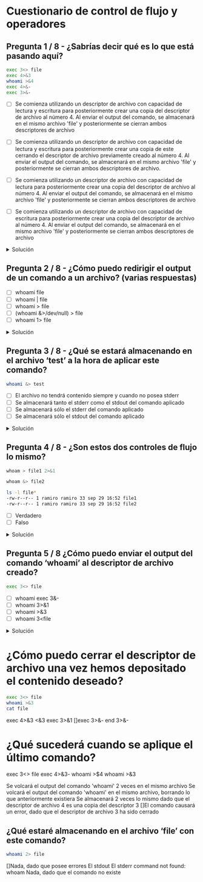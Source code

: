 # Cuestionario de control de flujo y operadores

## Pregunta 1 / 8 - ¿Sabrías decir qué es lo que está pasando aquí?

```bash
exec 3<> file
exec 4>&3
whoami >&4
exec 4>&-
exec 3>&-
```

- [ ] Se comienza utilizando un descriptor de archivo con capacidad de lectura y escritura para posteriormente crear una copia del descriptor de archivo al número 4. Al enviar el output del comando, se almacenará en el mismo archivo 'file' y posteriormente se cierran ambos descriptores de archivo

- [ ] Se comienza utilizando un descriptor de archivo con capacidad de lectura y escritura para posteriormente crear una copia de este cerrando el descriptor de archivo previamente creado al número 4. Al enviar el output del comando, se almacenará en el mismo archivo 'file' y posteriormente se cierran ambos descriptores de archivo.

- [ ] Se comienza utilizando un descriptor de archivo con capacidad de lectura para posteriormente crear una copia del descriptor de archivo al número 4. Al enviar el output del comando, se almacenará en el mismo archivo 'file' y posteriormente se cierran ambos descriptores de archivo

- [ ] Se comienza utilizando un descriptor de archivo con capacidad de escritura para posteriormente crear una copia del descriptor de archivo al número 4. Al enviar el output del comando, se almacenará en el mismo archivo 'file' y posteriormente se cierran ambos descriptores de archivo

<details>
<summary>Solución</summary>
  
- [x] Se comienza utilizando un descriptor de archivo con capacidad de lectura y escritura para posteriormente crear una copia del descriptor de archivo al número 4. Al enviar el output del comando, se almacenará en el mismo archivo 'file' y posteriormente se cierran ambos descriptores de archivo

   >La operación `exec 4>&3` crea un descriptor de archivo `4` el cual actúa como copia del descriptor de archivo `3`. En caso de haber querido cerrar el primer descriptor tras establecer la copia, podríamos haber hecho `exec 4>&3-`.
   
</details>

## Pregunta 2 / 8 - ¿Cómo puedo redirigir el output de un comando a un archivo? **(varias respuestas)**

- [ ] whoami file
- [ ] whoami | file
- [ ] whoami > file
- [ ] (whoami &>/dev/null) > file
- [ ] whoami 1> file

<details>
<summary>Solución</summary>
  
- [x] whoami > file

   >Este comando redirige el standard output (`stdout`) a un archivo.

- [ ] (whoami &>/dev/null) > file

   >Si no hubieran habido unos paréntesis, pese a no ver el output por consola, este habría sido almacenado en el archivo, pero al llevar el paréntesis lo que rediriges al archivo file es el output de ese comando ejecutado a nivel de sistema, que es un vacío, no teniendo por tanto ningún contenido el archivo `file`. Esta respuesta es incorrecta.

- [x] whoami 1> file

   > El valor 1 corresponde al descriptor de archivo por defecto para stdout, por lo tanto estaremos redirigiendo mismamente el output del comando.

</details>

## Pregunta 3 / 8 - ¿Qué se estará almacenando en el archivo ‘test’ a la hora de aplicar este comando?

```bash
whoami &> test
```

- [ ] El archivo no tendrá contenido siempre y cuando no posea stderr
- [ ] Se almacenará tanto el stderr como el stdout del comando aplicado
- [ ] Se almacenará sólo el stderr del comando aplicado
- [ ] Se almacenará sólo el stdout del comando aplicado

<details>
<summary>Solución</summary>
  
- [x] Se almacenará tanto el stderr como el stdout del comando aplicado

   >El control de flujo `&>` sirve para redirigir tanto el stderr como el `stdout` a un archivo. Otra forma de representar este mismo control de flujo sería con `> test 2>&1`

</details>

## Pregunta 4 / 8 - ¿Son estos dos controles de flujo lo mismo?

```bash
whoam > file1 2>&1

whoam &> file2

ls -l file*
-rw-r--r-- 1 ramiro ramiro 33 sep 29 16:52 file1
-rw-r--r-- 1 ramiro ramiro 33 sep 29 16:52 file2
```

- [ ] Verdadero
- [ ] Falso

<details>
<summary>Solución</summary>
  
- [x] Verdadero

   >Recuerda que el uso del operador `&>` sirve para indicar que tanto el `stderr` como el stdout va a ser redirigido a un archivo, igual que la instrucción que está previamente definida.

</details>


## Pregunta 5 / 8 ¿Cómo puedo enviar el output del comando ‘whoami’ al descriptor de archivo creado?

```bash
exec 3<> file
```

- [ ] whoami exec 3&-
- [ ] whoami 3>&1
- [ ] whoami >&3
- [ ] whoami 3<file

<details>
<summary>Solución</summary>
  
- [x] whoami >&3

   >A través de este comando, depositaremos el contenido del comando en el descriptor de archivo previamente creado

</details>


# ¿Cómo puedo cerrar el descriptor de archivo una vez hemos depositado el contenido deseado?


```bash
exec 3<> file
whoami >&3
cat file
```

exec 4>&3
<&3
exec 3>&1
[]exec 3>&-
end 3>&-

# ¿Qué sucederá cuando se aplique el último comando?

exec 3<> file
exec 4>&3-
whoami >$4
whoami >&3


Se volcará el output del comando 'whoami' 2 veces en el mismo archivo
Se volcará el output del comando 'whoami' en el mismo archivo, borrando lo que anteriormente existiera
Se almacenará 2 veces lo mismo dado que el descriptor de archivo 4 es una copia del descriptor 3
[]El comando causará un error, dado que el descriptor de archivo 3 ha sido cerrado

## ¿Qué estaré almacenando en el archivo ‘file’ con este comando?

```bash
whoami 2> file
```

[]Nada, dado que posee errores
El stdout
El stderr
command not found: whoam
Nada, dado que el comando no existe
